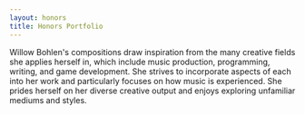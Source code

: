 ```yaml
---
layout: honors
title: Honors Portfolio
---
```


Willow Bohlen's compositions draw inspiration from the many creative fields she applies herself in, which include music production, programming, writing, and game development. She strives to incorporate aspects of each into her work and particularly focuses on how music is experienced. She prides herself on her diverse creative output and enjoys exploring unfamiliar mediums and styles.
